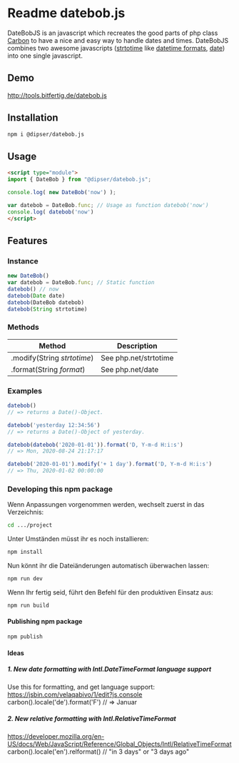 # Readme datebob.js
DateBobJS is an javascript which recreates the good parts of php class [Carbon](https://carbon.nesbot.com/docs/) to have a nice and easy way to handle dates and times. DateBobJS combines two awesome javascripts ([strtotime](https://locutus.io/php/datetime/strtotime/) like [datetime formats](https://www.php.net/manual/de/datetime.formats.relative.php), [date](https://locutus.io/php/datetime/date/)) into one single javascript.


## Demo

http://tools.bitfertig.de/datebob.js


## Installation

```bash
npm i @dipser/datebob.js
```


## Usage

```html
<script type="module">
import { DateBob } from "@dipser/datebob.js";

console.log( new DateBob('now') );

var datebob = DateBob.func; // Usage as function datebob('now')
console.log( datebob('now')
</script>
```


## Features

### Instance

```js
new DateBob()
var datebob = DateBob.func; // Static function
datebob() // now
datebob(Date date)
datebob(DateBob datebob)
datebob(String strtotime)
```

### Methods

| Method  	| Description  	|
|---	|---	|
| .modify(String *strtotime*)  	| See php.net/strtotime  	|
| .format(String *format*)  	| See php.net/date  	|


### Examples

```javascript
datebob()
// => returns a Date()-Object.

datebob('yesterday 12:34:56')
// => returns a Date()-Object of yesterday.

datebob(datebob('2020-01-01')).format('D, Y-m-d H:i:s')
// => Mon, 2020-08-24 21:17:17

datebob('2020-01-01').modify('+ 1 day').format('D, Y-m-d H:i:s')
// => Thu, 2020-01-02 00:00:00
```

### Developing this npm package

Wenn Anpassungen vorgenommen werden, wechselt zuerst in das Verzeichnis:

```bash
cd .../project
```

Unter Umständen müsst ihr es noch installieren:

```bash
npm install
```

Nun könnt ihr die Dateiänderungen automatisch überwachen lassen:

```bash
npm run dev
```

Wenn Ihr fertig seid, führt den Befehl für den produktiven Einsatz aus:

```bash
npm run build
```

#### Publishing npm package

```bash
npm publish
```


#### Ideas

##### 1. New date formatting with Intl.DateTimeFormat language support
Use this for formatting, and get language support:
https://jsbin.com/velaqabivo/1/edit?js,console
carbon().locale('de').format('F') // => Januar

##### 2. New relative formatting with Intl.RelativeTimeFormat
https://developer.mozilla.org/en-US/docs/Web/JavaScript/Reference/Global_Objects/Intl/RelativeTimeFormat
carbon().locale('en').relformat() // "in 3 days" or "3 days ago"